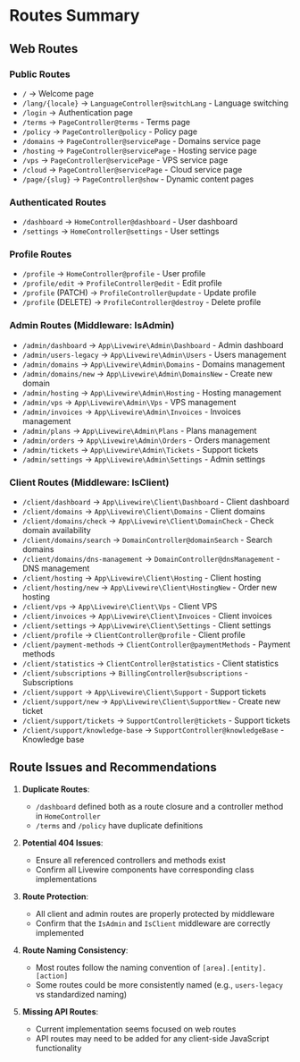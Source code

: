 # Routes Summary

## Web Routes

### Public Routes
- `/` → Welcome page
- `/lang/{locale}` → `LanguageController@switchLang` - Language switching
- `/login` → Authentication page
- `/terms` → `PageController@terms` - Terms page
- `/policy` → `PageController@policy` - Policy page
- `/domains` → `PageController@servicePage` - Domains service page
- `/hosting` → `PageController@servicePage` - Hosting service page
- `/vps` → `PageController@servicePage` - VPS service page
- `/cloud` → `PageController@servicePage` - Cloud service page
- `/page/{slug}` → `PageController@show` - Dynamic content pages

### Authenticated Routes
- `/dashboard` → `HomeController@dashboard` - User dashboard
- `/settings` → `HomeController@settings` - User settings

### Profile Routes
- `/profile` → `HomeController@profile` - User profile
- `/profile/edit` → `ProfileController@edit` - Edit profile
- `/profile` (PATCH) → `ProfileController@update` - Update profile
- `/profile` (DELETE) → `ProfileController@destroy` - Delete profile

### Admin Routes (Middleware: IsAdmin)
- `/admin/dashboard` → `App\Livewire\Admin\Dashboard` - Admin dashboard
- `/admin/users-legacy` → `App\Livewire\Admin\Users` - Users management
- `/admin/domains` → `App\Livewire\Admin\Domains` - Domains management
- `/admin/domains/new` → `App\Livewire\Admin\DomainsNew` - Create new domain
- `/admin/hosting` → `App\Livewire\Admin\Hosting` - Hosting management
- `/admin/vps` → `App\Livewire\Admin\Vps` - VPS management
- `/admin/invoices` → `App\Livewire\Admin\Invoices` - Invoices management
- `/admin/plans` → `App\Livewire\Admin\Plans` - Plans management
- `/admin/orders` → `App\Livewire\Admin\Orders` - Orders management
- `/admin/tickets` → `App\Livewire\Admin\Tickets` - Support tickets
- `/admin/settings` → `App\Livewire\Admin\Settings` - Admin settings

### Client Routes (Middleware: IsClient)
- `/client/dashboard` → `App\Livewire\Client\Dashboard` - Client dashboard
- `/client/domains` → `App\Livewire\Client\Domains` - Client domains
- `/client/domains/check` → `App\Livewire\Client\DomainCheck` - Check domain availability
- `/client/domains/search` → `DomainController@domainSearch` - Search domains
- `/client/domains/dns-management` → `DomainController@dnsManagement` - DNS management
- `/client/hosting` → `App\Livewire\Client\Hosting` - Client hosting
- `/client/hosting/new` → `App\Livewire\Client\HostingNew` - Order new hosting
- `/client/vps` → `App\Livewire\Client\Vps` - Client VPS
- `/client/invoices` → `App\Livewire\Client\Invoices` - Client invoices
- `/client/settings` → `App\Livewire\Client\Settings` - Client settings
- `/client/profile` → `ClientController@profile` - Client profile
- `/client/payment-methods` → `ClientController@paymentMethods` - Payment methods
- `/client/statistics` → `ClientController@statistics` - Client statistics
- `/client/subscriptions` → `BillingController@subscriptions` - Subscriptions
- `/client/support` → `App\Livewire\Client\Support` - Support tickets
- `/client/support/new` → `App\Livewire\Client\SupportNew` - Create new ticket
- `/client/support/tickets` → `SupportController@tickets` - Support tickets
- `/client/support/knowledge-base` → `SupportController@knowledgeBase` - Knowledge base

## Route Issues and Recommendations

1. **Duplicate Routes**: 
   - `/dashboard` defined both as a route closure and a controller method in `HomeController`
   - `/terms` and `/policy` have duplicate definitions

2. **Potential 404 Issues**:
   - Ensure all referenced controllers and methods exist 
   - Confirm all Livewire components have corresponding class implementations

3. **Route Protection**:
   - All client and admin routes are properly protected by middleware
   - Confirm that the `IsAdmin` and `IsClient` middleware are correctly implemented

4. **Route Naming Consistency**:
   - Most routes follow the naming convention of `[area].[entity].[action]`
   - Some routes could be more consistently named (e.g., `users-legacy` vs standardized naming)

5. **Missing API Routes**:
   - Current implementation seems focused on web routes
   - API routes may need to be added for any client-side JavaScript functionality